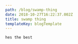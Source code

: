 ```yaml
---
path: /blog/swamp-thing
date: 2018-10-27T16:22:37.002Z
title: swamp thing
templateKey: blogTemplate
---
```

```
hes the best
```
